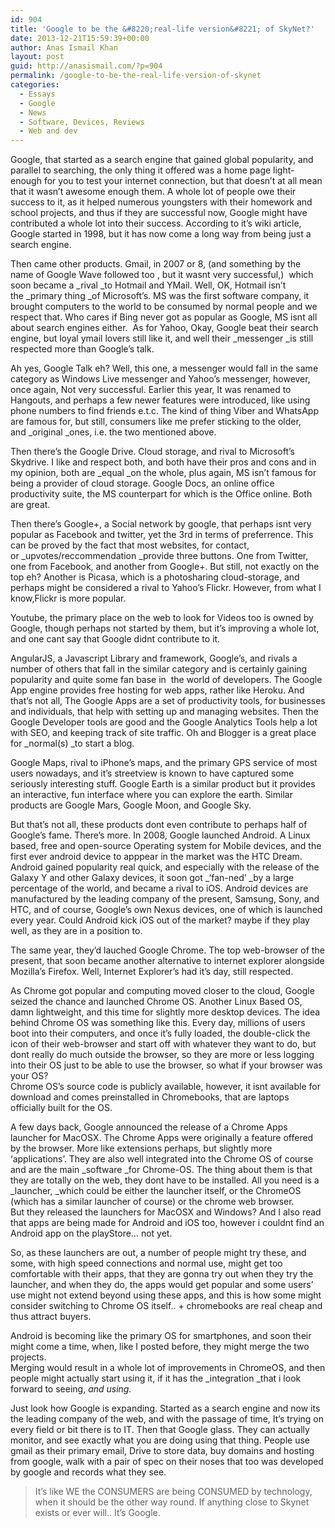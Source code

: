 ```yaml
---
id: 904
title: 'Google to be the &#8220;real-life version&#8221; of SkyNet?'
date: 2013-12-21T15:59:39+00:00
author: Anas Ismail Khan
layout: post
guid: http://anasismail.com/?p=904
permalink: /google-to-be-the-real-life-version-of-skynet
categories:
  - Essays
  - Google
  - News
  - Software, Devices, Reviews
  - Web and dev
---
```

Google, that started as a search engine that gained global popularity, and parallel to searching, the only thing it offered was a home page light-enough for you to test your internet connection, but that doesn&#8217;t at all mean that it wasn&#8217;t awesome enough them. A whole lot of people owe their success to it, as it helped numerous youngsters with their homework and school projects, and thus if they are successful now, Google might have contributed a whole lot into their success. According to it&#8217;s wiki article, Google started in 1998, but it has now come a long way from being just a search engine.

Then came other products. Gmail, in 2007 or 8, (and something by the name of Google Wave followed too , but it wasnt very successful,)  which soon became a _rival _to Hotmail and YMail. Well, OK, Hotmail isn&#8217;t the _primary thing _of Microsoft&#8217;s. MS was the first software company, it brought computers to the world to be consumed by normal people and we respect that. Who cares if Bing never got as popular as Google, MS isnt all about search engines either.  As for Yahoo, Okay, Google beat their search engine, but loyal ymail lovers still like it, and well their _messenger _is still respected more than Google&#8217;s talk.

Ah yes, Google Talk eh? Well, this one, a messenger would fall in the same category as Windows Live messenger and Yahoo&#8217;s messenger, however, once again, Not very successful. Earlier this year, It was renamed to Hangouts, and perhaps a few newer features were introduced, like using phone numbers to find friends e.t.c. The kind of thing Viber and WhatsApp are famous for, but still, consumers like me prefer sticking to the older, and _original _ones, i.e. the two mentioned above.

Then there&#8217;s the Google Drive. Cloud storage, and rival to Microsoft&#8217;s Skydrive. I like and respect both, and both have their pros and cons and in my opinion, both are _equal _on the whole, plus again, MS isn&#8217;t famous for being a provider of cloud storage. Google Docs, an online office productivity suite, the MS counterpart for which is the Office online. Both are great.

Then there&#8217;s Google+, a Social network by google, that perhaps isnt very popular as Facebook and twitter, yet the 3rd in terms of preferrence. This can be proved by the fact that most websites, for contact, or _upvotes/reccommendation _provide three buttons. One from Twitter, one from Facebook, and another from Google+. But still, not exactly on the top eh? Another is Picasa, which is a photosharing cloud-storage, and perhaps might be considered a rival to Yahoo&#8217;s Flickr. However, from what I know,Flickr is more popular.

Youtube, the primary place on the web to look for Videos too is owned by Google, though perhaps not started by them, but it&#8217;s improving a whole lot, and one cant say that Google didnt contribute to it.

AngularJS, a Javascript Library and framework, Google&#8217;s, and rivals a number of others that fall in the similar category and is certainly gaining popularity and quite some fan base in  the world of developers. The Google App engine provides free hosting for web apps, rather like Heroku. And that&#8217;s not all, The Google Apps are a set of productivity tools, for businesses and individuals, that help with setting up and managing websites. Then the Google Developer tools are good and the Google Analytics Tools help a lot with SEO, and keeping track of site traffic. Oh and Blogger is a great place for _normal(s) _to start a blog.

Google Maps, rival to iPhone&#8217;s maps, and the primary GPS service of most users nowadays, and it&#8217;s streetview is known to have captured some seriously interesting stuff. Google Earth is a similar product but it provides an interactive, fun interface where you can explore the earth. Similar products are Google Mars, Google Moon, and Google Sky.

But that&#8217;s not all, these products dont even contribute to perhaps half of Google&#8217;s fame. There&#8217;s more. In 2008, Google launched Android. A Linux based, free and open-source Operating system for Mobile devices, and the first ever android device to apppear in the market was the HTC Dream. Android gained popularity real quick, and especially with the release of the Galaxy Y and other Galaxy devices, it soon got _&#8216;fan-ned&#8217; _by a large percentage of the world, and became a rival to iOS. Android devices are manufactured by the leading company of the present, Samsung, Sony, and HTC, and of course, Google&#8217;s own Nexus devices, one of which is launched every year. Could Android kick iOS out of the market? maybe if they play well, as they are in a position to.

The same year, they&#8217;d lauched Google Chrome. The top web-browser of the present, that soon became another alternative to internet explorer alongside Mozilla&#8217;s Firefox. Well, Internet Explorer&#8217;s had it&#8217;s day, still respected.

As Chrome got popular and computing moved closer to the cloud, Google seized the chance and launched Chrome OS. Another Linux Based OS, damn lightweight, and this time for slightly more desktop devices. The idea behind Chrome OS was something like this. Every day, millions of users boot into their computers, and once it&#8217;s fully loaded, the double-click the icon of their web-browser and start off with whatever they want to do, but dont really do much outside the browser, so they are more or less logging into their OS just to be able to use the browser, so what if your browser was your OS?  
Chrome OS&#8217;s source code is publicly available, however, it isnt available for download and comes preinstalled in Chromebooks, that are laptops officially built for the OS.

A few days back, Google announced the release of a Chrome Apps launcher for MacOSX. The Chrome Apps were originally a feature offered by the browser. More like extensions perhaps, but slightly more &#8216;applications&#8217;. They are also well integrated into the Chrome OS of course and are the main _software _for Chrome-OS. The thing about them is that they are totally on the web, they dont have to be installed. All you need is a _launcher, _which could be either the launcher itself, or the ChromeOS (which has a similar launcher of course) or the chrome web browser.  
But they released the launchers for MacOSX and Windows? And I also read that apps are being made for Android and iOS too, however i couldnt find an Android app on the playStore&#8230; not yet.

So, as these launchers are out, a number of people might try these, and some, with high speed connections and normal use, might get too comfortable with their apps, that they are gonna try out when they try the launcher, and when they do, the apps would get popular and some users&#8217; use might not extend beyond using these apps, and this is how some might consider switching to Chrome OS itself.. + chromebooks are real cheap and thus attract buyers.

Android is becoming like the primary OS for smartphones, and soon their might come a time, when, like I posted before, they might merge the two projects.  
Merging would result in a whole lot of improvements in ChromeOS, and then people might actually start using it, if it has the _integration _that i look forward to seeing, _and using._

Just look how Google is expanding. Started as a search engine and now its the leading company of the web, and with the passage of time, It&#8217;s trying on every field or bit there is to IT. Then that Google glass. They can actually monitor, and see exactly what you are doing using that thing. People use gmail as their primary email, Drive to store data, buy domains and hosting from google, walk with a pair of spec on their noses that too was developed by google and records what they see.

> It&#8217;s like WE the CONSUMERS are being CONSUMED by technology, when it should be the other way round. If anything close to Skynet exists or ever will.. It&#8217;s Google.